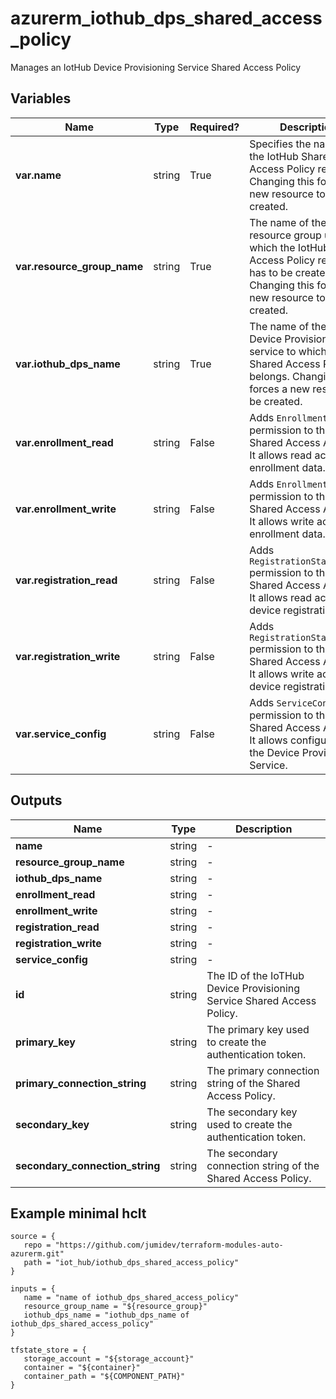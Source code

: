 # azurerm_iothub_dps_shared_access_policy

Manages an IotHub Device Provisioning Service Shared Access Policy

## Variables

| Name | Type | Required? |  Description |
| ---- | ---- | --------- |  ----------- |
| **var.name** | string | True | Specifies the name of the IotHub Shared Access Policy resource. Changing this forces a new resource to be created. | 
| **var.resource_group_name** | string | True | The name of the resource group under which the IotHub Shared Access Policy resource has to be created. Changing this forces a new resource to be created. | 
| **var.iothub_dps_name** | string | True | The name of the IoT Hub Device Provisioning service to which this Shared Access Policy belongs. Changing this forces a new resource to be created. | 
| **var.enrollment_read** | string | False | Adds `EnrollmentRead` permission to this Shared Access Account. It allows read access to enrollment data. | 
| **var.enrollment_write** | string | False | Adds `EnrollmentWrite` permission to this Shared Access Account. It allows write access to enrollment data. | 
| **var.registration_read** | string | False | Adds `RegistrationStatusRead` permission to this Shared Access Account. It allows read access to device registrations. | 
| **var.registration_write** | string | False | Adds `RegistrationStatusWrite` permission to this Shared Access Account. It allows write access to device registrations. | 
| **var.service_config** | string | False | Adds `ServiceConfig` permission to this Shared Access Account. It allows configuration of the Device Provisioning Service. | 



## Outputs

| Name | Type | Description |
| ---- | ---- | --------- | 
| **name** | string  | - | 
| **resource_group_name** | string  | - | 
| **iothub_dps_name** | string  | - | 
| **enrollment_read** | string  | - | 
| **enrollment_write** | string  | - | 
| **registration_read** | string  | - | 
| **registration_write** | string  | - | 
| **service_config** | string  | - | 
| **id** | string  | The ID of the IoTHub Device Provisioning Service Shared Access Policy. | 
| **primary_key** | string  | The primary key used to create the authentication token. | 
| **primary_connection_string** | string  | The primary connection string of the Shared Access Policy. | 
| **secondary_key** | string  | The secondary key used to create the authentication token. | 
| **secondary_connection_string** | string  | The secondary connection string of the Shared Access Policy. | 

## Example minimal hclt

```hcl
source = {
   repo = "https://github.com/jumidev/terraform-modules-auto-azurerm.git" 
   path = "iot_hub/iothub_dps_shared_access_policy" 
}

inputs = {
   name = "name of iothub_dps_shared_access_policy" 
   resource_group_name = "${resource_group}" 
   iothub_dps_name = "iothub_dps_name of iothub_dps_shared_access_policy" 
}

tfstate_store = {
   storage_account = "${storage_account}" 
   container = "${container}" 
   container_path = "${COMPONENT_PATH}" 
}


```